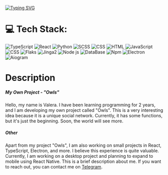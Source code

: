 
[![Typing SVG](https://readme-typing-svg.demolab.com/?lines=Full+Stack)](https://git.io/typing-svg)

<h1>💻 Tech Stack:</h1>

![TypeScript](https://img.shields.io/static/v1?style=flat-square&label=%E2%A0%80&color=555&labelColor=%233178c6&message=TypeScript)
![React](https://img.shields.io/static/v1?style=flat-square&label=%E2%A0%80&color=555&labelColor=%233178c6&message=Rea%D1%81t)
![Python](https://img.shields.io/static/v1?style=flat-square&label=%E2%A0%80&color=555&labelColor=%23a270ba&message=JavaScript)
![SCSS](https://img.shields.io/static/v1?style=flat-square&label=%E2%A0%80&color=555&labelColor=%23000080&message=SCSS)
![CSS](https://img.shields.io/static/v1?style=flat-square&label=%E2%A0%80&color=555&labelColor=%23563d7c&message=CSS)
![HTML](https://img.shields.io/static/v1?style=flat-square&label=%E2%A0%80&color=555&labelColor=%23e34c26&message=HTML)
![JavaScript](https://img.shields.io/static/v1?style=flat-square&label=%E2%A0%80&color=555&labelColor=%23f1e05a&message=JavaScript)
![CSS](https://img.shields.io/static/v1?style=flat-square&label=%E2%A0%80&color=555&labelColor=%23563d7c&message=CSS)
![Flaks](https://img.shields.io/static/v1?style=flat-square&label=%E2%A0%80&color=555&labelColor=%23ededed&message=Flask)
![Jinga2](https://img.shields.io/static/v1?style=flat-square&label=%E2%A0%80&color=555&labelColor=%233178c6&message=Jinga2)
![Node js](https://img.shields.io/static/v1?style=flat-square&label=%E2%A0%80&color=555&labelColor=%23000080&message=Node-js)
![DataBase](https://img.shields.io/static/v1?style=flat-square&label=%E2%A0%80&color=555&labelColor=%23f1e05a&message=Mysql,Redis,Sqlite3)
![Npm](https://img.shields.io/static/v1?style=flat-square&label=%E2%A0%80&color=555&labelColor=%23ededed&message=Npm)
![Electron](https://img.shields.io/static/v1?style=flat-square&label=%E2%A0%80&color=555&labelColor=%23563d7c&message=Electron)
![Aiogram](https://img.shields.io/static/v1?style=flat-square&label=%E2%A0%80&color=555&labelColor=%23ededed&message=Aiogram)

<h1>Description</h1>

<h5>My Own Project - "Owls"</h5>
<p>Hello, my name is Valera. I have been learning programming for 2 years, and I am developing my own project called "Owls". This is a very interesting idea because it is a unique social network. Currently, it has some functions, but it's just the beginning. Soon, the world will see more.</p>

<h5>Other</h5>
<p>Apart from my project "Owls", I am also working on small projects in React, TypeScript, Electron, and more. I believe this experience is quite valuable. Currently, I am working on a desktop project and planning to expand to mobile using React Native. This is a brief description about me. If you want to reach out, you can contact me on <a href="https://t.me/VA_lera2">Telegram</a>.</p>


